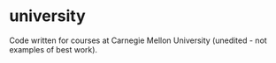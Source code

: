university
==========

Code written for courses at Carnegie Mellon University (unedited - not examples of best work).